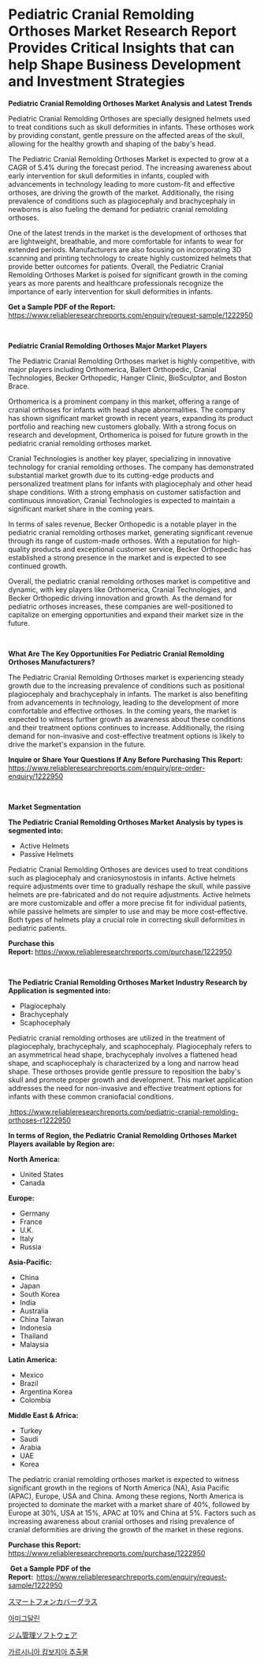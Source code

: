 <p><h1>Pediatric Cranial Remolding Orthoses Market Research Report Provides Critical Insights that can help Shape Business Development and Investment Strategies</h1></p><p><strong>Pediatric Cranial Remolding Orthoses Market Analysis and Latest Trends</strong></p>
<p><p>Pediatric Cranial Remolding Orthoses are specially designed helmets used to treat conditions such as skull deformities in infants. These orthoses work by providing constant, gentle pressure on the affected areas of the skull, allowing for the healthy growth and shaping of the baby's head.</p><p>The Pediatric Cranial Remolding Orthoses Market is expected to grow at a CAGR of 5.4% during the forecast period. The increasing awareness about early intervention for skull deformities in infants, coupled with advancements in technology leading to more custom-fit and effective orthoses, are driving the growth of the market. Additionally, the rising prevalence of conditions such as plagiocephaly and brachycephaly in newborns is also fueling the demand for pediatric cranial remolding orthoses.</p><p>One of the latest trends in the market is the development of orthoses that are lightweight, breathable, and more comfortable for infants to wear for extended periods. Manufacturers are also focusing on incorporating 3D scanning and printing technology to create highly customized helmets that provide better outcomes for patients. Overall, the Pediatric Cranial Remolding Orthoses Market is poised for significant growth in the coming years as more parents and healthcare professionals recognize the importance of early intervention for skull deformities in infants.</p></p>
<p><strong>Get a Sample PDF of the Report:&nbsp;</strong> <a href="https://www.reliableresearchreports.com/enquiry/request-sample/1222950">https://www.reliableresearchreports.com/enquiry/request-sample/1222950</a></p>
<p>&nbsp;</p>
<p><strong>Pediatric Cranial Remolding Orthoses Major Market Players</strong></p>
<p><p>The Pediatric Cranial Remolding Orthoses market is highly competitive, with major players including Orthomerica, Ballert Orthopedic, Cranial Technologies, Becker Orthopedic, Hanger Clinic, BioSculptor, and Boston Brace.</p><p>Orthomerica is a prominent company in this market, offering a range of cranial orthoses for infants with head shape abnormalities. The company has shown significant market growth in recent years, expanding its product portfolio and reaching new customers globally. With a strong focus on research and development, Orthomerica is poised for future growth in the pediatric cranial remolding orthoses market.</p><p>Cranial Technologies is another key player, specializing in innovative technology for cranial remolding orthoses. The company has demonstrated substantial market growth due to its cutting-edge products and personalized treatment plans for infants with plagiocephaly and other head shape conditions. With a strong emphasis on customer satisfaction and continuous innovation, Cranial Technologies is expected to maintain a significant market share in the coming years.</p><p>In terms of sales revenue, Becker Orthopedic is a notable player in the pediatric cranial remolding orthoses market, generating significant revenue through its range of custom-made orthoses. With a reputation for high-quality products and exceptional customer service, Becker Orthopedic has established a strong presence in the market and is expected to see continued growth.</p><p>Overall, the pediatric cranial remolding orthoses market is competitive and dynamic, with key players like Orthomerica, Cranial Technologies, and Becker Orthopedic driving innovation and growth. As the demand for pediatric orthoses increases, these companies are well-positioned to capitalize on emerging opportunities and expand their market size in the future.</p></p>
<p>&nbsp;</p>
<p><strong>What Are The Key Opportunities For Pediatric Cranial Remolding Orthoses Manufacturers?</strong></p>
<p><p>The Pediatric Cranial Remolding Orthoses market is experiencing steady growth due to the increasing prevalence of conditions such as positional plagiocephaly and brachycephaly in infants. The market is also benefiting from advancements in technology, leading to the development of more comfortable and effective orthoses. In the coming years, the market is expected to witness further growth as awareness about these conditions and their treatment options continues to increase. Additionally, the rising demand for non-invasive and cost-effective treatment options is likely to drive the market's expansion in the future.</p></p>
<p><strong>Inquire or Share Your Questions If Any Before Purchasing This Report:</strong> <a href="https://www.reliableresearchreports.com/enquiry/pre-order-enquiry/1222950">https://www.reliableresearchreports.com/enquiry/pre-order-enquiry/1222950</a></p>
<p>&nbsp;</p>
<p><strong>Market Segmentation</strong></p>
<p><strong>The Pediatric Cranial Remolding Orthoses Market Analysis by types is segmented into:</strong></p>
<p><ul><li>Active Helmets</li><li>Passive Helmets</li></ul></p>
<p><p>Pediatric Cranial Remolding Orthoses are devices used to treat conditions such as plagiocephaly and craniosynostosis in infants. Active helmets require adjustments over time to gradually reshape the skull, while passive helmets are pre-fabricated and do not require adjustments. Active helmets are more customizable and offer a more precise fit for individual patients, while passive helmets are simpler to use and may be more cost-effective. Both types of helmets play a crucial role in correcting skull deformities in pediatric patients.</p></p>
<p><strong>Purchase this Report:&nbsp;</strong><a href="https://www.reliableresearchreports.com/purchase/1222950">https://www.reliableresearchreports.com/purchase/1222950</a></p>
<p>&nbsp;</p>
<p><strong>The Pediatric Cranial Remolding Orthoses Market Industry Research by Application is segmented into:</strong></p>
<p><ul><li>Plagiocephaly</li><li>Brachycephaly</li><li>Scaphocephaly</li></ul></p>
<p><p>Pediatric cranial remolding orthoses are utilized in the treatment of plagiocephaly, brachycephaly, and scaphocephaly. Plagiocephaly refers to an asymmetrical head shape, brachycephaly involves a flattened head shape, and scaphocephaly is characterized by a long and narrow head shape. These orthoses provide gentle pressure to reposition the baby's skull and promote proper growth and development. This market application addresses the need for non-invasive and effective treatment options for infants with these common craniofacial conditions.</p></p>
<p><a href="https://www.reliableresearchreports.com/pediatric-cranial-remolding-orthoses-r1222950">&nbsp;https://www.reliableresearchreports.com/pediatric-cranial-remolding-orthoses-r1222950</a></p>
<p><strong>In terms of Region, the Pediatric Cranial Remolding Orthoses Market Players available by Region are:</strong></p>
<p>
    <p> <strong> North America: </strong>
        <ul>
            <li>United States</li>
            <li>Canada</li>
        </ul>
        </p> 
    <p> <strong> Europe: </strong>
        <ul>
            <li>Germany</li>
            <li>France</li>
            <li>U.K.</li>
            <li>Italy</li>
            <li>Russia</li>
        </ul>
        </p> 
    <p> <strong> Asia-Pacific: </strong>
        <ul>
            <li>China</li>
            <li>Japan</li>
            <li>South Korea</li>
            <li>India</li>
            <li>Australia</li>
            <li>China Taiwan</li>
            <li>Indonesia</li>
            <li>Thailand</li>
            <li>Malaysia</li>
        </ul>
        </p> 
    <p> <strong> Latin America: </strong>
        <ul>
            <li>Mexico</li>
            <li>Brazil</li>
            <li>Argentina Korea</li>
            <li>Colombia</li>
        </ul>
        </p> 
    <p> <strong> Middle East & Africa: </strong>
        <ul>
            <li>Turkey</li>
            <li>Saudi</li>
            <li>Arabia</li>
            <li>UAE</li>
            <li>Korea</li>
        </ul>
    </p>
    </p>
<p><p>The pediatric cranial remolding orthoses market is expected to witness significant growth in the regions of North America (NA), Asia Pacific (APAC), Europe, USA and China. Among these regions, North America is projected to dominate the market with a market share of 40%, followed by Europe at 30%, USA at 15%, APAC at 10% and China at 5%. Factors such as increasing awareness about cranial orthoses and rising prevalence of cranial deformities are driving the growth of the market in these regions.</p></p>
<p><strong>Purchase this Report: </strong><a href="https://www.reliableresearchreports.com/purchase/1222950">https://www.reliableresearchreports.com/purchase/1222950</a></p>
<p>&nbsp;<strong>Get a Sample PDF of the Report:&nbsp;&nbsp;</strong><a href="https://www.reliableresearchreports.com/enquiry/request-sample/1222950">https://www.reliableresearchreports.com/enquiry/request-sample/1222950</a></p>
<p><strong></strong></p>
<p><p><a href="https://medium.com/@amehdzmay/%E3%82%B9%E3%83%9E%E3%83%BC%E3%83%88%E3%83%95%E3%82%A9%E3%83%B3%E7%94%A8%E3%82%AB%E3%83%90%E3%83%BC%E3%82%AC%E3%83%A9%E3%82%B9%E5%B8%82%E5%A0%B4%E5%B1%95%E6%9C%9B-%E6%A5%AD%E7%95%8C%E3%81%AE%E6%A6%82%E8%A6%81%E3%81%A8%E4%BA%88%E6%B8%AC-2024%E5%B9%B4%E3%81%8B%E3%82%892031%E5%B9%B4-7d43e23315e3">スマートフォンカバーグラス</a></p><p><a href="https://medium.com/@isabelbogisich2022/%EC%95%84%EB%AF%B8%EA%B7%B8%EB%8B%90%EB%A6%B0-%EC%8B%9C%EC%9E%A5-%EA%B7%9C%EB%AA%A8-%EC%8B%9C%EC%9E%A5-%EC%A0%84%EB%A7%9D-%EB%B0%8F-%EC%8B%9C%EC%9E%A5-%EC%98%88%EC%B8%A1-2024%EB%85%84%EB%B6%80%ED%84%B0-2031%EB%85%84-5542e2657baf">아미그달린</a></p><p><a href="https://medium.com/@reannakling/%E3%82%B8%E3%83%A0%E7%AE%A1%E7%90%86%E3%82%BD%E3%83%95%E3%83%88%E3%82%A6%E3%82%A7%E3%82%A2%E5%B8%82%E5%A0%B4%E3%81%AE%E6%B4%9E%E5%AF%9F-%E5%B8%82%E5%A0%B4%E5%8B%95%E5%90%91-%E6%88%90%E9%95%B7-2024%E5%B9%B4%E3%81%8B%E3%82%892031%E5%B9%B4%E3%81%BE%E3%81%A7%E3%81%AE%E4%BA%88%E6%B8%AC-08e2897b0b03">ジム管理ソフトウェア</a></p><p><a href="https://medium.com/@kavonhansen15/%EA%B0%80%EB%A5%B4%EC%8B%9C%EB%8B%88%EC%95%84-%EC%BA%84%EB%B3%B4%EC%A7%80%EC%95%84-%EC%B6%94%EC%B6%9C%EB%AC%BC-%EC%8B%9C%EC%9E%A5-%EA%B7%9C%EB%AA%A8%EB%8A%94-%EA%B8%80%EB%A1%9C%EB%B2%8C-%EC%82%B0%EC%97%85%EC%97%90%EC%84%9C-%EC%B5%9C%EC%83%81%EC%9D%98-%EB%A7%88%EC%BC%80%ED%8C%85-%EC%B1%84%EB%84%90%EC%9D%84-%EB%B3%B4%EC%97%AC%EC%A4%8D%EB%8B%88%EB%8B%A4-16c413dbcb55">가르시니아 캄보지아 추출물</a></p></p>